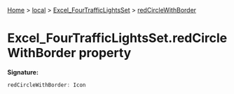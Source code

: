 [Home](./index) &gt; [local](local.md) &gt; [Excel\_FourTrafficLightsSet](local.excel_fourtrafficlightsset.md) &gt; [redCircleWithBorder](local.excel_fourtrafficlightsset.redcirclewithborder.md)

# Excel\_FourTrafficLightsSet.redCircleWithBorder property


**Signature:**
```javascript
redCircleWithBorder: Icon
```
